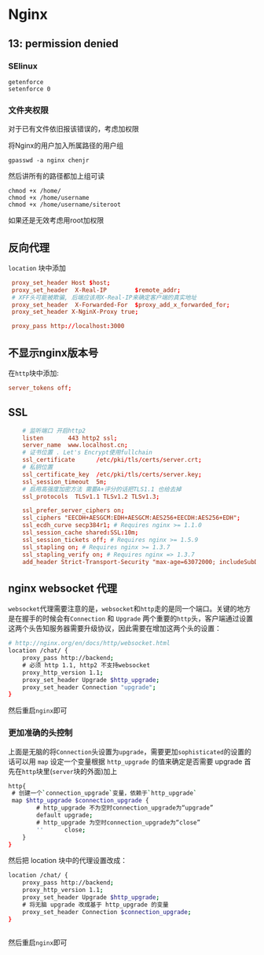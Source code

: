 # Nginx

## 13: permission denied

### SElinux 

```
getenforce
setenforce 0
```

### 文件夹权限

对于已有文件依旧报该错误的，考虑加权限

将Nginx的用户加入所属路径的用户组

```
gpasswd -a nginx chenjr
```
然后讲所有的路径都加上组可读

```
chmod +x /home/
chmod +x /home/username
chmod +x /home/username/siteroot
```

如果还是无效考虑用root加权限



## 反向代理

`location` 块中添加

```conf
 proxy_set_header Host $host;
 proxy_set_header  X-Real-IP        $remote_addr;
 # XFF头可能被欺骗, 后端应该用X-Real-IP来确定客户端的真实地址
 proxy_set_header  X-Forwarded-For  $proxy_add_x_forwarded_for;
 proxy_set_header X-NginX-Proxy true;

 proxy_pass http://localhost:3000

```

## 不显示nginx版本号

在`http`块中添加:
```conf
server_tokens off;
```

## SSL

```conf
    # 监听端口 开启http2
    listen       443 http2 ssl;
    server_name  www.localhost.cn;
    # 证书位置 . Let's Encrypt使用fullchain
    ssl_certificate      /etc/pki/tls/certs/server.crt;
    # 私钥位置
    ssl_certificate_key  /etc/pki/tls/certs/server.key;
    ssl_session_timeout  5m;
    # 启用高强度加密方法 需要A+评分的话把TLS1.1 也给去掉
    ssl_protocols  TLSv1.1 TLSv1.2 TLSv1.3;

    ssl_prefer_server_ciphers on;
    ssl_ciphers "EECDH+AESGCM:EDH+AESGCM:AES256+EECDH:AES256+EDH";
    ssl_ecdh_curve secp384r1; # Requires nginx >= 1.1.0
    ssl_session_cache shared:SSL:10m;
    ssl_session_tickets off; # Requires nginx >= 1.5.9
    ssl_stapling on; # Requires nginx >= 1.3.7
    ssl_stapling_verify on; # Requires nginx => 1.3.7
    add_header Strict-Transport-Security "max-age=63072000; includeSubDomains; preload";
```

## nginx websocket 代理
`websocket`代理需要注意的是，`websocket`和`http`走的是同一个端口。关键的地方是在握手的时候会有`Connection` 和 `Upgrade` 两个重要的`http`头，客户端通过设置这两个头告知服务器需要升级协议，因此需要在增加这两个头的设置：


```bash
# http://nginx.org/en/docs/http/websocket.html
location /chat/ {
    proxy_pass http://backend;
    # 必须 http 1.1, http2 不支持websocket
    proxy_http_version 1.1;
    proxy_set_header Upgrade $http_upgrade;
    proxy_set_header Connection "upgrade";
}
```

然后重启`nginx`即可

### 更加准确的头控制

上面是无脑的将`Connection`头设置为`upgrade`，需要更加`sophisticated`的设置的话可以用 `map` 设定一个变量根据 `http_upgrade` 的值来确定是否需要 upgrade
首先在`http`块里(`server`块的外面)加上

```bash
http{
 # 创建一个`connection_upgrade`变量，依赖于`http_upgrade`
 map $http_upgrade $connection_upgrade {
        # http_upgrade 不为空时connection_upgrade为“upgrade”
        default upgrade;
        # http_upgrade 为空时connection_upgrade为“close”
        ''      close;
    }
}
```

然后把 location 块中的代理设置改成：

```bash
location /chat/ {
    proxy_pass http://backend;
    proxy_http_version 1.1;
    proxy_set_header Upgrade $http_upgrade;
    # 将无脑 upgrade 改成基于 http_upgrade 的变量
    proxy_set_header Connection $connection_upgrade;
}
 
```

然后重启`nginx`即可

